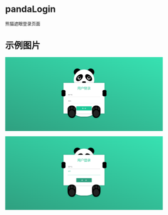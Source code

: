 # pandaLogin
熊猫遮眼登录页面

# 示例图片
![image](https://github.com/zlnan/pandaLogin/blob/master/images/1.png)

![image](https://github.com/zlnan/pandaLogin/blob/master/images/2.png)
